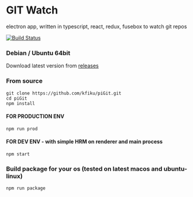 # GIT Watch
electron app, written in typescript, react, redux, fusebox to watch git repos

[![Build Status](https://travis-ci.org/kfiku/piGit.svg?branch=master)](https://travis-ci.org/kfiku/piGit)

### Debian / Ubuntu 64bit

Download latest version from [releases](https://github.com/kfiku/piGit/releases)

### From source
```
git clone https://github.com/kfiku/piGit.git
cd piGit
npm install
```

#### FOR PRODUCTION ENV

```
npm run prod
```


#### FOR DEV ENV - with simple HRM on renderer and main process

```
npm start
```
### Build package for your os (tested on latest macos and ubuntu-linux)

```
npm run package
```
